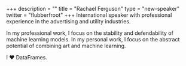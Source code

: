 +++
description = ""
title = "Rachael Ferguson"
type = "new-speaker"
twitter = "flubberfroot"
+++
International speaker with professional experience in the advertising and utility industries.

In my professional work, I focus on the stability and defendability of machine learning models. In my personal work, I focus on the abstract potential of combining art and machine learning.

I ♥︎ DataFrames.